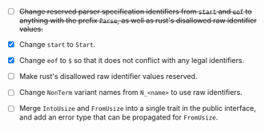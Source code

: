 
- [ ] ~~Change reserved parser specification identifiers from `start` and `eof` to
anything with the prefix `Parse`, as well as rust's disallowed raw identifier values.~~

- [x] Change `start` to `Start`.

- [x] Change `eof` to `$` so that it does not conflict with any legal identifiers.

- [ ] Make rust's disallowed raw identifier values reserved.

- [ ] Change `NonTerm` variant names from `N_<name>` to use raw identifiers.

- [ ] Merge `IntoUsize` and `FromUsize` into a single trait in the public interface, and
add an error type that can be propagated for `FromUsize`.
